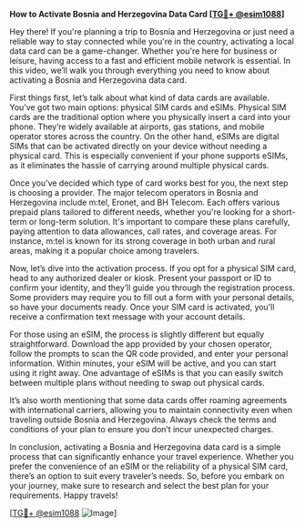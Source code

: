 **How to Activate Bosnia and Herzegovina Data Card [[TG💪+ @esim1088](https://t.me/s/esim1088)]**

Hey there! If you're planning a trip to Bosnia and Herzegovina or just need a reliable way to stay connected while you're in the country, activating a local data card can be a game-changer. Whether you're here for business or leisure, having access to a fast and efficient mobile network is essential. In this video, we’ll walk you through everything you need to know about activating a Bosnia and Herzegovina data card.

First things first, let’s talk about what kind of data cards are available. You’ve got two main options: physical SIM cards and eSIMs. Physical SIM cards are the traditional option where you physically insert a card into your phone. They’re widely available at airports, gas stations, and mobile operator stores across the country. On the other hand, eSIMs are digital SIMs that can be activated directly on your device without needing a physical card. This is especially convenient if your phone supports eSIMs, as it eliminates the hassle of carrying around multiple physical cards.

Once you’ve decided which type of card works best for you, the next step is choosing a provider. The major telecom operators in Bosnia and Herzegovina include m:tel, Eronet, and BH Telecom. Each offers various prepaid plans tailored to different needs, whether you're looking for a short-term or long-term solution. It's important to compare these plans carefully, paying attention to data allowances, call rates, and coverage areas. For instance, m:tel is known for its strong coverage in both urban and rural areas, making it a popular choice among travelers.

Now, let’s dive into the activation process. If you opt for a physical SIM card, head to any authorized dealer or kiosk. Present your passport or ID to confirm your identity, and they’ll guide you through the registration process. Some providers may require you to fill out a form with your personal details, so have your documents ready. Once your SIM card is activated, you’ll receive a confirmation text message with your account details.

For those using an eSIM, the process is slightly different but equally straightforward. Download the app provided by your chosen operator, follow the prompts to scan the QR code provided, and enter your personal information. Within minutes, your eSIM will be active, and you can start using it right away. One advantage of eSIMs is that you can easily switch between multiple plans without needing to swap out physical cards.

It’s also worth mentioning that some data cards offer roaming agreements with international carriers, allowing you to maintain connectivity even when traveling outside Bosnia and Herzegovina. Always check the terms and conditions of your plan to ensure you don’t incur unexpected charges.

In conclusion, activating a Bosnia and Herzegovina data card is a simple process that can significantly enhance your travel experience. Whether you prefer the convenience of an eSIM or the reliability of a physical SIM card, there’s an option to suit every traveler’s needs. So, before you embark on your journey, make sure to research and select the best plan for your requirements. Happy travels!

[[TG💪+ @esim1088](https://t.me/s/esim1088) ![Image](https://i.postimg.cc/Y0z9fWf4/image.png)]